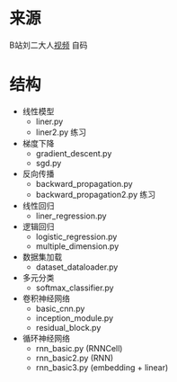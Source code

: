 # 来源

B站刘二大人[视频](https://www.bilibili.com/video/BV1Y7411d7Ys) 自码

# 结构

- 线性模型
  - liner.py
  - liner2.py 练习
- 梯度下降
  - gradient_descent.py
  - sgd.py
- 反向传播
  - backward_propagation.py
  - backward_propagation2.py 练习
- 线性回归
  - liner_regression.py
- 逻辑回归
  - logistic_regression.py
  - multiple_dimension.py
- 数据集加载
  - dataset_dataloader.py
- 多元分类
  - softmax_classifier.py
- 卷积神经网络
  - basic_cnn.py
  - inception_module.py
  - residual_block.py
- 循环神经网络
  - rnn_basic.py (RNNCell)
  - rnn_basic2.py (RNN)
  - rnn_basic3.py (embedding + linear)